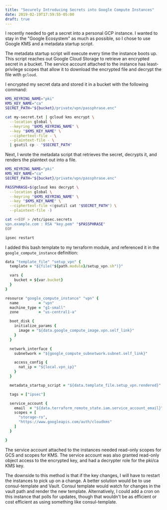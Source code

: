 ```yaml
---
title: "Securely Introducing Secrets into Google Compute Instances"
date: 2019-02-19T17:59:55-05:00
draft: true
---
```


I recently needed to get a secret into a personal GCP instance. I wanted to stay
in the "Google Ecosystem" as much as possible, so I chose to use Google KMS and
a metadata startup script.

The metadata startup script will execute every time the instance boots up. This
script reaches out Google Cloud Storage to retrieve an encrypted secret in a
bucket. The service account attached to the instance has least-privilege scopes
that allow it to download the encrypted file and decrypt the file with `gcloud`.

I encrypted my secret data and stored it in a bucket with the following command:

```bash
KMS_KEYRING_NAME="pki"
KMS_KEY_NAME="ca"
SECRET_PATH="${bucket}/private/vpn/passphrase.enc"

cat my-secret.txt | gcloud kms encrypt \
  --location global \
  --keyring "$KMS_KEYRING_NAME" \
  --key "$KMS_KEY_NAME" \
  --ciphertext-file - \
  --plaintext-file - \ 
  | gsutil cp - "$SECRET_PATH"
```

Next, I wrote the metadata script that retrieves the secret, decrypts it, and
renders the plaintext out into a file.

```bash
KMS_KEYRING_NAME="pki"
KMS_KEY_NAME="ca"
SECRET_PATH="${bucket}/private/vpn/passphrase.enc"

PASSPHRASE=$(gcloud kms decrypt \
  --location global \
  --keyring "$KMS_KEYRING_NAME" \
  --key "$KMS_KEY_NAME" \
  --ciphertext-file <(gsutil cat "$SECRET_PATH") \
  --plaintext-file -)

cat <<EOF > /etc/ipsec.secrets
vpn.example.com : RSA "key.pem" "$PASSPHRASE"
EOF

ipsec restart
```

I added this bash template to my terraform module, and referenced it in the
`google_compute_instance` definition:

```ruby
data "template_file" "setup_vpn" {
  template = "${file("${path.module}/setup_vpn.sh")}"

  vars {
    bucket = ${var.bucket}
  }
}

resource "google_compute_instance" "vpn" {
  name         = "vpn"
  machine_type = "g1-small"
  zone         = "us-central1-a"

  boot_disk {
    initialize_params {
      image = "${data.google_compute_image.vpn.self_link}"
    }
  }

  network_interface {
    subnetwork = "${google_compute_subnetwork.subnet.self_link}"

    access_config {
      nat_ip = "${local.vpn_ip}"
    }
  }

  metadata_startup_script = "${data.template_file.setup_vpn.rendered}"

  tags = ["ipsec"]

  service_account {
    email  = "${data.terraform_remote_state.iam.service_account_email}"
    scopes = [
      "storage-ro",
      "https://www.googleapis.com/auth/cloudkms"
    ]
  }

}
```

The service account attached to the instances needed read-only scopes for GCS
and scopes for KMS. The service account was also granted read-only object access
to the encrypted key, and had a decrypter role for the pki/ca KMS key.

The downside to this method is that if the key changes, I will have to restart
the instances to pick up on a change. A better solution would be to use 
consul-template and Vault. Consul template would watch for changes in the vault
path and render the new template. Alternatively, I could add a cron on this
instance that polls for updates, though that wouldn't be as efficient or cost
efficient as using something like consul-template.
